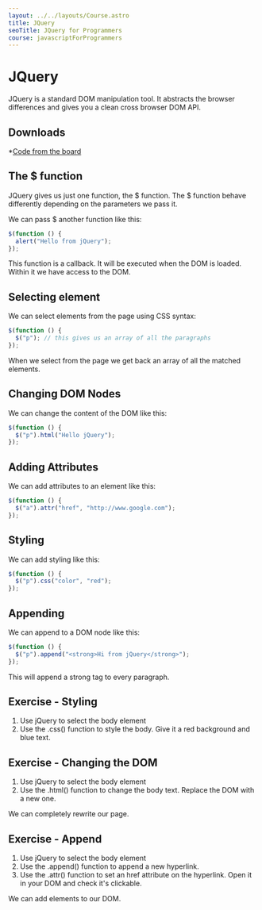 ```yaml
---
layout: ../../layouts/Course.astro
title: JQuery
seoTitle: JQuery for Programmers
course: javascriptForProgrammers
---
```


# JQuery

JQuery is a standard DOM manipulation tool. It abstracts the browser differences and gives you a clean cross browser DOM API.

## Downloads

\*[Code from the board](https://www.dropbox.com/sh/sn9quphy0pltwcn/AAD8O_HuuvM8qqEnIEo42vZda?dl=1)

## The $ function

JQuery gives us just one function, the $ function. The $ function behave differently depending on the parameters we pass it.

We can pass $ another function like this:

```js
$(function () {
  alert("Hello from jQuery");
});
```

This function is a callback. It will be executed when the DOM is loaded. Within it we have access to the DOM.

## Selecting element

We can select elements from the page using CSS syntax:

```js
$(function () {
  $("p"); // this gives us an array of all the paragraphs
});
```

When we select from the page we get back an array of all the matched elements.

## Changing DOM Nodes

We can change the content of the DOM like this:

```js
$(function () {
  $("p").html("Hello jQuery");
});
```

## Adding Attributes

We can add attributes to an element like this:

```js
$(function () {
  $("a").attr("href", "http://www.google.com");
});
```

## Styling

We can add styling like this:

```js
$(function () {
  $("p").css("color", "red");
});
```

## Appending

We can append to a DOM node like this:

```js
$(function () {
  $("p").append("<strong>Hi from jQuery</strong>");
});
```

This will append a strong tag to every paragraph.

## Exercise - Styling

1. Use jQuery to select the body element
2. Use the .css() function to style the body. Give it a red background and blue text.

## Exercise - Changing the DOM

1. Use jQuery to select the body element
2. Use the .html() function to change the body text. Replace the DOM with a new one.

We can completely rewrite our page.

## Exercise - Append

1. Use jQuery to select the body element
2. Use the .append() function to append a new hyperlink.
3. Use the .attr() function to set an href attribute on the hyperlink. Open it in your DOM and check it's clickable.

We can add elements to our DOM.
